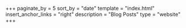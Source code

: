+++
paginate_by = 5
sort_by = "date"
template = "index.html"
insert_anchor_links = "right"
description = "Blog Posts"
type = "website"
+++
